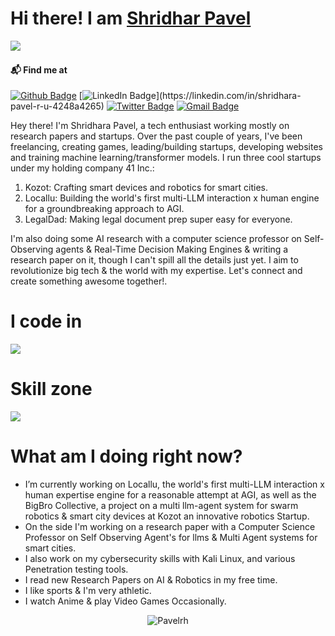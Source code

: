 <h1> Hi there! I am <a href="https://github.com/Pavelrh">Shridhar Pavel</a></h1>

<img src="https://komarev.com/ghpvc/?username=Pavelrh&&style=flat-square" align="left" />

<br />

#### 📬 Find me at 
[![Github Badge](http://img.shields.io/badge/-GitHub-black?style=flat-square&logo=twitter&logoColor=white&link=https://github.com/Pavelrh)](https://github.com/Pavelrh) [![LinkedIn Badge](https://img.shields.io/badge/-LinkedIn-blue?style=flat-square&logo=Linkedin&logoColor=white&link=[https://www.linkedin.com/in/shridhara-pavel-r-u-4248a4265](https://www.linkedin.com/in/shridhara-pavel-r-u-4248a4265/)/)](https://linkedin.com/in/shridhara-pavel-r-u-4248a4265) [![Twitter Badge](http://img.shields.io/badge/-Twitter-9cf?style=flat-square&logo=twitter&logoColor=darkblue&link=https://x.com/asuraspru)](https://x.com/asuraspru) [![Gmail Badge](https://img.shields.io/badge/-Gmail-d14836?style=flat-square&logo=Gmail&logoColor=white&link=mailto:shridharapavel@gmail.com)](mailto:shridharapavel@gmail.com)

Hey there! I'm Shridhara Pavel, a tech enthusiast working mostly on research papers and startups. Over the past couple of years, I've been freelancing, creating games, leading/building startups, developing websites and training machine learning/transformer models. I run three cool startups under my holding company 41 Inc.:

1. Kozot: Crafting smart devices and robotics for smart cities.
2. Locallu: Building the world's first multi-LLM interaction x human engine for a groundbreaking approach to AGI.
3. LegalDad: Making legal document prep super easy for everyone.

I'm also doing some AI research with a computer science professor on Self-Observing agents & Real-Time Decision Making Engines & writing a research paper on it, though I can't spill all the details just yet.
I aim to revolutionize big tech & the world with my expertise. Let's connect and create something awesome together!.


<p align="center">
  <H1>I code in</H1>
  <a href="https://skillicons.dev">
    <img src="https://skillicons.dev/icons?i=c,cs,cpp,kotlin,python,javascript," />
  </a>
</p>

<p align="center">
     <H1>Skill zone</H1>
  <a href="https://skillicons.dev">
    <img src="https://skillicons.dev/icons?i=ai,kali,linux,bash,anaconda,tensorflow,pytorch,sklearn,opencv,raspberrypi,arduino,unity,unreal,androidstudio,firebase,mysql,mongodb,selenium,nodejs,dotnet,nextjs,react,angular,express,discordjs,kubernetes,docker,git,github,notion,jira" />
  </a>
  </p>

<p align="center"><H1>What am I doing right now?</H1></p>

- I’m currently working on Locallu, the world's first multi-LLM interaction x human expertise engine for a reasonable attempt at AGI, as well as the BigBro Collective, a project on a multi llm-agent system for swarm robotics & smart city devices at Kozot an innovative robotics Startup.
- On the side I'm working on a research paper with a Computer Science Professor on Self Observing Agent's for llms & Multi Agent systems for smart cities.
- I also work on my cybersecurity skills with Kali Linux, and various Penetration testing tools.
- I read new Research Papers on AI & Robotics in my free time.
- I like sports & I'm very athletic.
- I watch Anime & play Video Games Occasionally.

<p align="center">
  <img src="https://github-readme-streak-stats.herokuapp.com/?user=Pavelrh&" alt="Pavelrh" />
</p>
